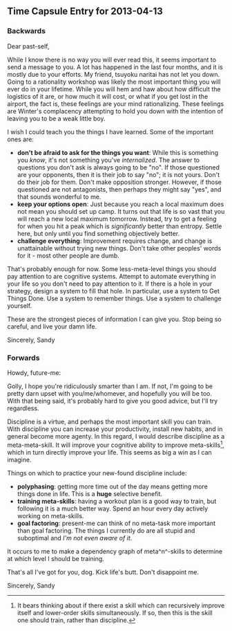 ## Time Capsule Entry for 2013-04-13

### Backwards

Dear past-self,

While I know there is no way you will ever read this, it seems important to send a message to you. A lot has happened in the last four months, and it is mostly due to your efforts. My friend, tsuyoku naritai has not let you down. Going to a rationality workshop was likely the most important thing you will ever do in your lifetime. While you will hem and haw about how difficult the logistics of it are, or how much it will cost, or what if you get lost in the airport, the fact is, these feelings are your mind rationalizing. These feelings are Winter's complacency attempting to hold you down with the intention of leaving you to be a weak little boy.

I wish I could teach you the things I have learned. Some of the important ones are: 

- **don't be afraid to ask for the things you want**: While this is something you *know*, it's not something you've *internalized*. The answer to questions you don't ask is always going to be "no". If those questioned are your opponents, then it is their job to say "no"; it is not yours. Don't do their job for them. Don't make opposition stronger. However, if those questioned are not antagonists, then perhaps they might say "yes", and that sounds wonderful to me.
- **keep your options open**: Just because you reach a local maximum does not mean you should set up camp. It turns out that life is so vast that you will reach a new local maximum tomorrow. Instead, try to get a feeling for when you hit a peak which is *significantly* better than entropy. Settle here, but only until you find something objectively better.
- **challenge everything**: Improvement requires change, and change is unattainable without trying new things. Don't take other peoples' words for it - most other people are dumb.

That's probably enough for now. Some less-meta-level things you should pay attention to are cognitive systems. Attempt to automate everything in your life so you don't need to pay attention to it. If there is a hole in your strategy, design a system to fill that hole. In particular, use a system to Get Things Done. Use a system to remember things. Use a system to challenge yourself.

These are the strongest pieces of information I can give you. Stop being so careful, and live your damn life.

Sincerely,
Sandy

### Forwards

Howdy, future-me:

Golly, I hope you're ridiculously smarter than I am. If not, I'm going to be pretty darn upset with you/me/whomever, and hopefully you will be too. With that being said, it's probably hard to give you good advice, but I'll try regardless. 

Discipline is a virtue, and perhaps the most important skill you can train. With discipline you can increase your productivity, install new habits, and in general become more agenty. In this regard, I would describe discipline as a meta-meta-skill. It will improve your cognitive ability to improve meta-skills[^1], which in turn directly improve your life. This seems as big a win as I can imagine.

[^1]: It bears thinking about if there exist a skill which can recursively improve itself and lower-order skills simultaneously. If so, then this is the skill one should train, rather than discipline.

Things on which to practice your new-found discipline include:

- **polyphasing**: getting more time out of the day means getting more things done in life. This is a **huge** selective benefit.
- **training meta-skills**: having a workout plan is a good way to train, but following it is a much better way. Spend an hour every day actively working on meta-skills.
- **goal factoring**: present-me can think of no meta-task more important than goal factoring. The things I currently do are all stupid and suboptimal and *I'm not even aware of it*.

It occurs to me to make a dependency graph of meta^n^-skills to determine at which level I should be training.

That's all I've got for you, dog. Kick life's butt. Don't disappoint me.

Sincerely,
Sandy
